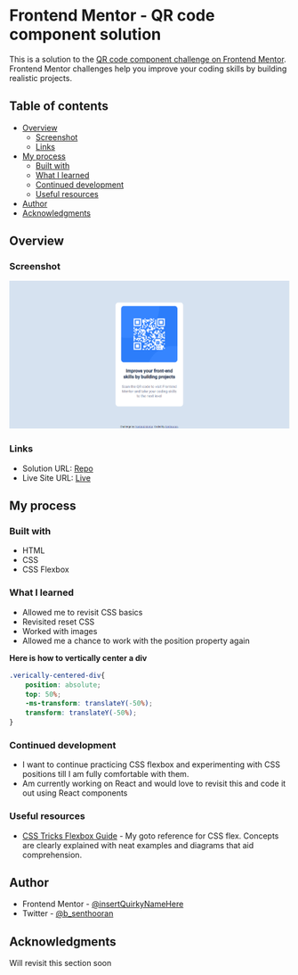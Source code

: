# Frontend Mentor - QR code component solution

This is a solution to the [QR code component challenge on Frontend Mentor](https://www.frontendmentor.io/challenges/qr-code-component-iux_sIO_H). Frontend Mentor challenges help you improve your coding skills by building realistic projects. 

## Table of contents

- [Overview](#overview)
  - [Screenshot](#screenshot)
  - [Links](#links)
- [My process](#my-process)
  - [Built with](#built-with)
  - [What I learned](#what-i-learned)
  - [Continued development](#continued-development)
  - [Useful resources](#useful-resources)
- [Author](#author)
- [Acknowledgments](#acknowledgments)


## Overview

### Screenshot

![](./images/Solution.png)

### Links

- Solution URL: [Repo](https://github.com/insertQuirkyNameHere/css-challenges/tree/main/Challenge%201)
- Live Site URL: [Live](https://your-live-site-url.com)

## My process

### Built with

- HTML
- CSS
- CSS Flexbox

### What I learned

- Allowed me to revisit CSS basics
- Revisited reset CSS
- Worked with images
- Allowed me a chance to work with the position property again

**Here is how to vertically center a div**


```css
.verically-centered-div{
    position: absolute;
    top: 50%;
    -ms-transform: translateY(-50%);
    transform: translateY(-50%);
}
```

### Continued development

- I want to continue practicing CSS flexbox and experimenting with CSS positions till I am fully comfortable with them.
- Am currently working on React and would love to revisit this and code it out using React components

### Useful resources

- [CSS Tricks Flexbox Guide](https://css-tricks.com/snippets/css/a-guide-to-flexbox/) - My goto reference for CSS flex. Concepts are clearly explained with neat examples and diagrams that aid comprehension.

## Author

- Frontend Mentor - [@insertQuirkyNameHere](https://www.frontendmentor.io/profile/insertQuirkyNameHere)
- Twitter - [@b_senthooran](https://twitter.com/b_senthooran)

## Acknowledgments

Will revisit this section soon

